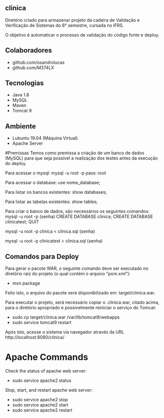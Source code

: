 ## clinica

Diretório criado para armazenar projeto da cadeira de Validação e Verificação de Sistemas do 6° semestre, cursada no IFRS.

O objetivo é automaticar o processo de validação do código fonte e deploy.

## Colaboradores
* github.com/osandrolucas
* github.com/M374LX

## Tecnologias
* Java 1.8
* MySQL
* Maven
* Tomcat 9

## Ambiente
* Lubuntu 19.04 (Máquina Virtual)
* Apache Server

#Premissas
Temos como premissa a criação de um banco de dados (MySQL) para que seja possível a realização dos testes antes da execução do deploy.

Para acessar o mysql:
mysql -u root -p
pass: root

Para acessar o database:
use nome_database;

Para listar os bancos existentes:
show databases;

Para listar as tabelas existentes:
show tables;

Para criar o banco de dados, são necessários os seguintes comandos:
mysql -u root -p
(senha)
CREATE DATABASE clinica;
CREATE DATABASE clinicatest;
QUIT

mysql -u root -p clinica < clinica.sql
(senha)

mysql -u root -p clinicatest < clinica.sql
(senha)


## Comandos para Deploy
Para gerar o pacote WAR, o seguinte comando deve ser executado no diretório raiz do projeto (o qual contém o arquivo "pom.xml"):
* mvn package

Feito isto, o arquivo do pacote será disponibilizado em: target/clinica.war.

Para executar o projeto, será necessário copiar o .clinica.war, citado acima, para o diretório apropriado e possivelmente reiniciar o serviço do Tomcat:
* sudo cp target/clinica.war /var/lib/tomcat9/webapps
* sudo service tomcat9 restart

Após isto, acesse o sistema via navegador através da URL http://localhost:8080/clinica/

# Apache Commands

Check the status of apache web server: 
* sudo service apache2 status

Stop, start, and restart apache web server:
* sudo service apache2 stop
* sudo service apache2 start
* sudo service apache2 restart


